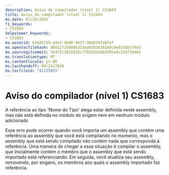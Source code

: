 ```yaml
---
description: Aviso do compilador (nível 1) CS1683
title: Aviso do compilador (nível 1) CS1683
ms.date: 07/20/2015
f1_keywords:
- CS1683
helpviewer_keywords:
- CS1683
ms.assetid: b3bd2729-a9e3-4b00-9937-d8d859fe87ef
ms.openlocfilehash: d6012f35688e333ea650303010dcde8c5bb5f4d3
ms.sourcegitcommit: 5b475c1855b32cf78d2d1bbb4295e4c236f39464
ms.translationtype: MT
ms.contentlocale: pt-BR
ms.lasthandoff: 09/24/2020
ms.locfileid: "91175051"
---
```

# <a name="compiler-warning-level-1-cs1683"></a>Aviso do compilador (nível 1) CS1683

A referência ao tipo 'Nome do Tipo' alega estar definida neste assembly, mas não está definida no módulo de origem nem em nenhum módulo adicionado  
  
 Esse erro pode ocorrer quando você importa um assembly que contém uma referência ao assembly que você está compilando no momento, mas o assembly que está sendo compilado não contém nada que corresponda à referência. Uma maneira de chegar a essa situação é compilar o assembly, que inicialmente contém o membro que o assembly que está sendo importado está referenciando. Em seguida, você atualiza seu assembly, removendo, por engano, os membros aos quais o assembly importado faz referência.
